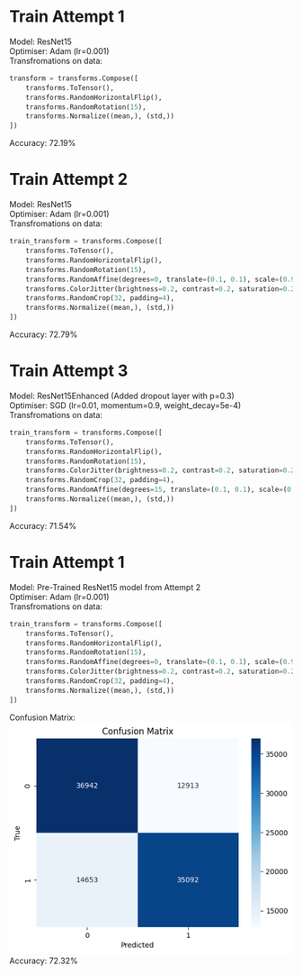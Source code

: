 # Train Attempt 1
Model: ResNet15<br>
Optimiser: Adam (lr=0.001)<br>
Transfromations on data:
```python
transform = transforms.Compose([
    transforms.ToTensor(),
    transforms.RandomHorizontalFlip(),
    transforms.RandomRotation(15),
    transforms.Normalize((mean,), (std,))
])
```
Accuracy: 72.19%

# Train Attempt 2
Model: ResNet15<br>
Optimiser: Adam (lr=0.001)<br>
Transfromations on data:
```python
train_transform = transforms.Compose([
    transforms.ToTensor(),
    transforms.RandomHorizontalFlip(),
    transforms.RandomRotation(15),
    transforms.RandomAffine(degrees=0, translate=(0.1, 0.1), scale=(0.9, 1.1)),
    transforms.ColorJitter(brightness=0.2, contrast=0.2, saturation=0.2, hue=0.1),
    transforms.RandomCrop(32, padding=4),
    transforms.Normalize((mean,), (std,))
])
```
Accuracy: 72.79%

# Train Attempt 3
Model: ResNet15Enhanced (Added dropout layer with p=0.3)<br>
Optimiser: SGD (lr=0.01, momentum=0.9, weight_decay=5e-4)<br>
Transfromations on data:
```python
train_transform = transforms.Compose([
    transforms.ToTensor(),
    transforms.RandomHorizontalFlip(),
    transforms.RandomRotation(15),
    transforms.ColorJitter(brightness=0.2, contrast=0.2, saturation=0.2, hue=0.1),
    transforms.RandomCrop(32, padding=4),
    transforms.RandomAffine(degrees=15, translate=(0.1, 0.1), scale=(0.8, 1.2)),
    transforms.Normalize((mean,), (std,))
])
```
Accuracy: 71.54%

# Train Attempt 1
Model: Pre-Trained ResNet15 model from Attempt 2<br>
Optimiser: Adam (lr=0.001)<br>
Transfromations on data:
```python
train_transform = transforms.Compose([
    transforms.ToTensor(),
    transforms.RandomHorizontalFlip(),
    transforms.RandomRotation(15),
    transforms.RandomAffine(degrees=0, translate=(0.1, 0.1), scale=(0.9, 1.1)),
    transforms.ColorJitter(brightness=0.2, contrast=0.2, saturation=0.2, hue=0.1),
    transforms.RandomCrop(32, padding=4),
    transforms.Normalize((mean,), (std,))
])

```
Confusion Matrix:<br>
![](./assets/con_mat_4.png)
Accuracy: 72.32%

